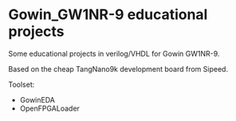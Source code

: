# Gowin_GW1NR-9 educational projects
Some educational projects in verilog/VHDL for Gowin GW1NR-9.

Based on the cheap TangNano9k development board from Sipeed.

Toolset:
- GowinEDA
- OpenFPGALoader



